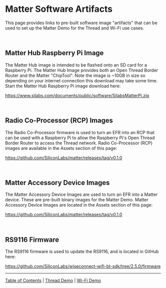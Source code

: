 

# Matter Software Artifacts
This page provides links to pre-built software image "artifacts" that can be used to set up the Matter Demo for the Thread and Wi-Fi use cases.

<br>

## Matter Hub Raspberry Pi Image
The Matter Hub image is intended to be flashed onto an SD card for a Raspberry Pi. The Matter Hub Image provides both an Open Thread Border Router and the Matter "ChipTool". Note the image is ~10GB in size so depending on your internet connection this download may take some time. Start the Matter Hub Raspberry Pi image download here:

https://www.silabs.com/documents/public/software/SilabsMatterPi.zip

<br>

## Radio Co-Processor (RCP) Images 
The Radio Co-Processor firmware is used to turn an EFR into an RCP that can be used with a Raspberry Pi to allow the Raspberry Pi's Open Thread Border Router to access the Thread network. Radio Co-Processor (RCP) images are available in the Assets section of this page: 

https://github.com/SiliconLabs/matter/releases/tag/v0.1.0

<br>

## Matter Accessory Device Images
The Matter Accessory Device Images are used to turn an EFR into a Matter device. These are pre-built binary images for the Matter Demo. Matter Accessory Device Images are located in the Assets section of this page: 

https://github.com/SiliconLabs/matter/releases/tag/v0.1.0

<br>

<!--
## Matter Chip Tool Android APK
Matter Chip Tool .apk file is located here: http://silabs.com

<br>
-->

## RS9116 Firmware
The RS9116 firmware is used to update the RS9116, and is located in GitHub here: 

https://github.com/SiliconLabs/wiseconnect-wifi-bt-sdk/tree/2.5.0/firmware

----
[Table of Contents](../README.md) | [Thread Demo](../thread/DEMO_OVERVIEW.md) | [Wi-Fi Demo](../wifi/DEMO_OVERVIEW.md)
